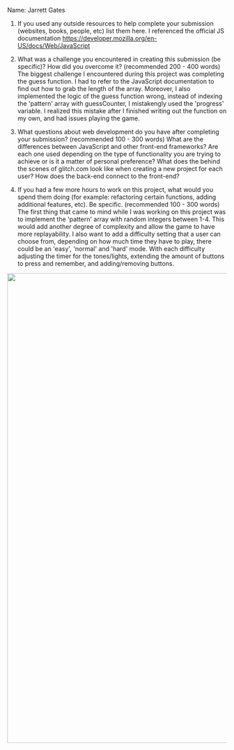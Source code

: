 Name: Jarrett Gates

1. If you used any outside resources to help complete your submission (websites, books, people, etc) list them here. 
  I referenced the official JS documentation https://developer.mozilla.org/en-US/docs/Web/JavaScript

2. What was a challenge you encountered in creating this submission (be specific)? How did you overcome it? (recommended 200 - 400 words) 
  The biggest challenge I encountered during this project was completing the guess function. I had to refer to the JavaScript documentation to find out how to grab the length of the array. 
  Moreover, I also implemented the logic of the guess function wrong, instead of indexing the 'pattern' array with guessCounter, I mistakengly used the 'progress' variable. I realized this mistake after I finished writing out the function on my own, and had 
  issues playing the game. 

3. What questions about web development do you have after completing your submission? (recommended 100 - 300 words)
   What are the differences between JavaScript and other front-end frameworks? Are each one used depending on the type of functionality you are trying to achieve or is it a matter of personal preference?
   What does the behind the scenes of glitch.com look like when creating a new project for each user? 
   How does the back-end connect to the front-end?
  

4. If you had a few more hours to work on this project, what would you spend them doing (for example: refactoring certain functions, adding additional features, etc). Be specific. (recommended 100 - 300 words) 
  The first thing that came to mind while I was working on this project was to implement the 'pattern' array with random integers between 1-4. This would add another degree of complexity and allow the game to have more replayability.
  I also want to add a difficulty setting that a user can choose from, depending on how much time they have to play, there could be an 'easy', 'normal' and 'hard' mode. With each difficulty adjusting the timer for the tones/lights, extending the amount of buttons to press and remember, and adding/removing buttons.
  
 <img src="http://g.recordit.co/Fa9ireaxfd.gif" width=1080><br>

